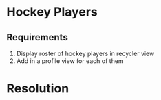 # Hockey Players

## Requirements
1. Display roster of hockey players in recycler view
1. Add in a profile view for each of them

# Resolution